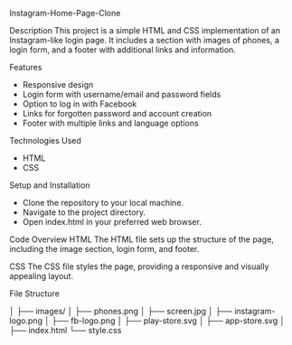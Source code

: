 Instagram-Home-Page-Clone

Description
This project is a simple HTML and CSS implementation of an Instagram-like login page. It includes a section with images of phones, a login form, and a footer with additional links and information.

Features
- Responsive design
- Login form with username/email and password fields
- Option to log in with Facebook
- Links for forgotten password and account creation
- Footer with multiple links and language options

Technologies Used
- HTML
- CSS

Setup and Installation
- Clone the repository to your local machine.
- Navigate to the project directory.
- Open index.html in your preferred web browser.
  
Code Overview
HTML
The HTML file sets up the structure of the page, including the image section, login form, and footer.

CSS
The CSS file styles the page, providing a responsive and visually appealing layout.

File Structure

│
├── images/
│   ├── phones.png
│   ├── screen.jpg
│   ├── instagram-logo.png
│   ├── fb-logo.png
│   ├── play-store.svg
│   ├── app-store.svg
│
├── index.html
└── style.css
